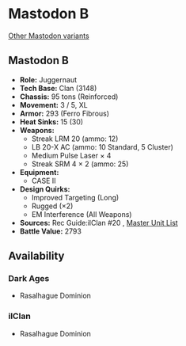 # Mastodon B 

[Other Mastodon variants](../mastodon.md) 

## Mastodon B 

- **Role:** Juggernaut 
- **Tech Base:** Clan (3148) 
- **Chassis:** 95 tons (Reinforced) 
- **Movement:** 3 / 5, XL 
- **Armor:** 293 (Ferro Fibrous) 
- **Heat Sinks:** 15 (30) 
- **Weapons:** 
  - Streak LRM 20 (ammo: 12) 
  - LB 20-X AC (ammo: 10 Standard, 5 Cluster) 
  - Medium Pulse Laser × 4 
  - Streak SRM 4 × 2 (ammo: 25) 
- **Equipment:** 
  - CASE II 
- **Design Quirks:** 
  - Improved Targeting (Long) 
  - Rugged (×2) 
  - EM Interference (All Weapons) 
- **Sources:** Rec Guide:ilClan #20 , [Master Unit List](http://masterunitlist.info/Unit/Details/8344) 
- **Battle Value:** 2793 

## Availability 

### Dark Ages 

- Rasalhague Dominion 

### ilClan 

- Rasalhague Dominion 

